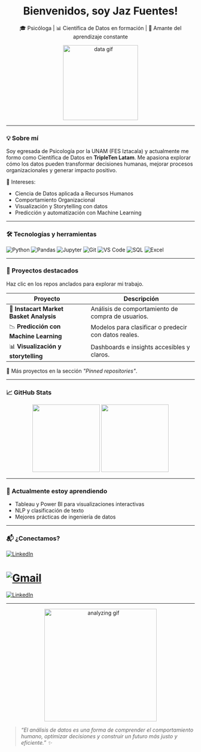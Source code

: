 <h1 align="center">Bienvenidos, soy Jaz Fuentes! </h1>

<p align="center">
🎓 Psicóloga | 📊 Científica de Datos en formación | 🤖 Amante del aprendizaje constante
</p>

<p align="center">
  <img src="https://media.giphy.com/media/yxO8bvm9KKSpGPCBM8/giphy.gif" width="200" alt="data gif">
</p>

---

### 💡 Sobre mí

Soy egresada de Psicología por la UNAM (FES Iztacala) y actualmente me formo como Científica de Datos en **TripleTen Latam**. Me apasiona explorar cómo los datos pueden transformar decisiones humanas, mejorar procesos organizacionales y generar impacto positivo.

🎯 Intereses:
- Ciencia de Datos aplicada a Recursos Humanos
- Comportamiento Organizacional
- Visualización y Storytelling con datos
- Predicción y automatización con Machine Learning

---

### 🛠️ Tecnologías y herramientas

![Python](https://img.shields.io/badge/Python-3776AB?style=for-the-badge&logo=python&logoColor=white)
![Pandas](https://img.shields.io/badge/Pandas-150458?style=for-the-badge&logo=pandas&logoColor=white)
![Jupyter](https://img.shields.io/badge/Jupyter-F37626?style=for-the-badge&logo=jupyter&logoColor=white)
![Git](https://img.shields.io/badge/Git-F05032?style=for-the-badge&logo=git&logoColor=white)
![VS Code](https://img.shields.io/badge/VS%20Code-007ACC?style=for-the-badge&logo=visual-studio-code&logoColor=white)
![SQL](https://img.shields.io/badge/SQL-4479A1?style=for-the-badge&logo=postgresql&logoColor=white)
![Excel](https://img.shields.io/badge/Excel-217346?style=for-the-badge&logo=microsoft-excel&logoColor=white)

---

### 📂 Proyectos destacados

Haz clic en los repos anclados para explorar mi trabajo.

| Proyecto | Descripción |
|---------|-------------|
| 🛒 **Instacart Market Basket Analysis** | Análisis de comportamiento de compra de usuarios. |
| 📉 **Predicción con Machine Learning** | Modelos para clasificar o predecir con datos reales. |
| 📊 **Visualización y storytelling** | Dashboards e insights accesibles y claros. |

📌 Más proyectos en la sección *"Pinned repositories"*.

---

### 📈 GitHub Stats

<p align="center">
  <img height="180em" src="https://github-readme-stats.vercel.app/api?username=fuentjaz&show_icons=true&hide_title=true&hide_rank=true&theme=radical" />
  <img height="180em" src="https://github-readme-stats.vercel.app/api/top-langs/?username=fuentjaz&layout=compact&theme=radical" />
</p>

---

### 🌱 Actualmente estoy aprendiendo

- Tableau y Power BI para visualizaciones interactivas
- NLP y clasificación de texto
- Mejores prácticas de ingeniería de datos

---

### 📬 ¿Conectamos?

[![LinkedIn](https://img.shields.io/badge/LinkedIn-0072b1?style=for-the-badge&logo=linkedin&logoColor=white)](https://www.linkedin.com/in/fuentjaz)


[![Gmail](https://img.shields.io/badge/Gmail-D14836?style=for-the-badge&logo=gmail&logoColor=white)](mailto:fuentessantiagojazmin@gmail.com)
=======
[![LinkedIn](https://img.shields.io/badge/LinkedIn-0072b1?style=for-the-badge&logo=linkedin&logoColor=white)](https://www.linkedin.com/in/jazmín-alejandra-fuentes-santiago)

---

<p align="center">
  <img src="https://media.giphy.com/media/qgQUggAC3Pfv687qPC/giphy.gif" width="300" alt="analyzing gif">
</p>

<p align="center">
  
>*“El análisis de datos es una forma de comprender el comportamiento humano, optimizar decisiones y construir un futuro más justo y eficiente.” ✨*

</p>
